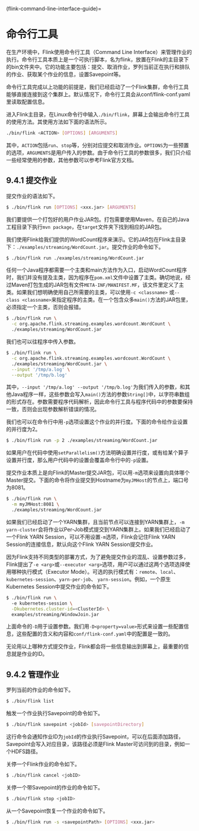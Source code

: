 (flink-command-line-interface-guide)=
# 命令行工具

在生产环境中，Flink使用命令行工具（Command Line Interface）来管理作业的执行。命令行工具本质上是一个可执行脚本，名为flink，放置在Flink的主目录下的bin文件夹中。它的功能主要包括：提交、取消作业，罗列当前正在执行和排队的作业、获取某个作业的信息，设置Savepoint等。

命令行工具完成以上功能的前提是，我们已经启动了一个Flink集群，命令行工具能够直接连接到这个集群上。默认情况下，命令行工具会从conf/flink-conf.yaml里读取配置信息。

进入Flink主目录，在Linux命令行中输入`./bin/flink`，屏幕上会输出命令行工具的使用方法。其使用方法如下面的语法所示。

```bash
./bin/flink <ACTION> [OPTIONS] [ARGUMENTS]
```

其中，`ACTION`包括`run`、`stop`等，分别对应提交和取消作业。`OPTIONS`为一些预置的选项，`ARGUMENTS`是用户传入的参数。由于命令行工具的参数很多，我们只介绍一些经常使用的参数，其他参数可以参考Flink官方文档。

## 9.4.1 提交作业

提交作业的语法如下。

```bash
$ ./bin/flink run [OPTIONS] <xxx.jar> [ARGUMENTS]
```

我们要提供一个打包好的用户作业JAR包。打包需要使用Maven，在自己的Java工程目录下执行`mvn package`，在`target`文件夹下找到相应的JAR包。

我们使用Flink给我们提供的WordCount程序来演示。它的JAR包在Flink主目录下：`./examples/streaming/WordCount.jar`。提交作业的命令如下。

```bash
$ ./bin/flink run ./examples/streaming/WordCount.jar
```

任何一个Java程序都需要一个主类和main方法作为入口，启动WordCount程序时，我们并没有提及主类，因为程序在`pom.xml`文件中设置了主类。确切地说，经过Maven打包生成的JAR包有文件`META-INF/MANIFEST.MF`，该文件里定义了主类。如果我们想明确使用自己所需要的主类，可以使用`-c <classname>` 或`--class <classname>`来指定程序的主类。在一个包含众多`main()`方法的JAR包里，必须指定一个主类，否则会报错。

```bash
$ ./bin/flink run \
  -c org.apache.flink.streaming.examples.wordcount.WordCount \
  ./examples/streaming/WordCount.jar
```

我们也可以往程序中传入参数。

```bash
$ ./bin/flink run \
  -c org.apache.flink.streaming.examples.wordcount.WordCount \
  ./examples/streaming/WordCount.jar \
  --input '/tmp/a.log' \
  --output '/tmp/b.log'
```

其中，`--input '/tmp/a.log' --output '/tmp/b.log'`为我们传入的参数，和其他Java程序一样，这些参数会写入`main()`方法的参数`String[]`中，以字符串数组的形式存在。参数需要程序代码解析，因此命令行工具与程序代码中的参数要保持一致，否则会出现参数解析错误的情况。

我们也可以在命令行中用`-p`选项设置这个作业的并行度。下面的命令给作业设置的并行度为2。

```bash
$ ./bin/flink run -p 2 ./examples/streaming/WordCount.jar
```

如果用户在代码中使用`setParallelism()`方法明确设置并行度，或有给某个算子设置并行度，那么用户代码中的设置会覆盖命令行中的`-p`设置。

提交作业本质上是向Flink的Master提交JAR包，可以用`-m`选项来设置向具体哪个Master提交。下面的命令将作业提交到Hostname为`myJMHost`的节点上，端口号为8081。

```bash
$ ./bin/flink run \
  -m myJMHost:8081 \
  ./examples/streaming/WordCount.jar
```

如果我们已经启动了一个YARN集群，且当前节点可以连接到YARN集群上，`-m yarn-cluster`会将作业以Per-Job模式提交到YARN集群上。如果我们已经启动了一个Flink YARN Session，可以不用设置`-m`选项，Flink会记住Flink YARN Session的连接信息，默认向这个Flink YARN Session提交作业。

因为Flink支持不同类型的部署方式，为了避免提交作业的混乱、设置参数过多，Flink提出了`-e <arg>`或`--executor <arg>`选项，用户可以通过这两个选项选择使用哪种执行模式（Executor Mode）。可选的执行模式有：`remote`、`local`、`kubernetes-session`、`yarn-per-job`、 `yarn-session`。例如，一个原生Kubernetes Session中提交作业的命令如下。

```bash
$ ./bin/flink run \ 
  -e kubernetes-session \
  -Dkubernetes.cluster-id=<ClusterId> \
  examples/streaming/WindowJoin.jar
```

上面命令的`-D`用于设置参数。我们用`-D<property=value>`形式来设置一些配置信息，这些配置的含义和内容和`conf/flink-conf.yaml`中的配置是一致的。

无论用以上哪种方式提交作业，Flink都会将一些信息输出到屏幕上，最重要的信息就是作业的ID。

## 9.4.2 管理作业

罗列当前的作业的命令如下。

```bash
$ ./bin/flink list
```

触发一个作业执行Savepoint的命令如下。

```bash
$ ./bin/flink savepoint <jobId> [savepointDirectory]
```

这行命令会通知作业ID为`jobId`的作业执行Savepoint，可以在后面添加路径，Savepoint会写入对应目录，该路径必须是Flink Master可访问到的目录，例如一个HDFS路径。

关停一个Flink作业的命令如下。

```bash
$ ./bin/flink cancel <jobID>
```

关停一个带Savepoint的作业的命令如下。

```bash
$ ./bin/flink stop <jobID>
```

从一个Savepoint恢复一个作业的命令如下。

```bash
$ ./bin/flink run -s <savepointPath> [OPTIONS] <xxx.jar>
```
